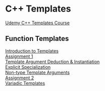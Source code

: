 # C++ Templates
[Udemy C++ Templates Course](https://www.udemy.com/course/beg-cpp-temp/)

## Function Templates
[Introduction to Templates](https://github.com/beef-erikson/CPlusPlusTemplates/blob/master/IntroToTemplates/IntroToTemplates.cpp)<br />
[Assignment 1](https://github.com/beef-erikson/CPlusPlusTemplates/blob/master/Assignment1/Assignment1.cpp)<br />
[Template Argument Deduction & Instantiation](https://github.com/beef-erikson/CPlusPlusTemplates/blob/master/ArgumentDeductionAndInstantiation/ArgumentDeductionAndInstantiation.cpp)<br />
[Explicit Specialization](https://github.com/beef-erikson/CPlusPlusTemplates/blob/master/ExplicitSpecialization/ExplicitSpecialization.cpp)<br />
[Non-type Template Arguments](https://github.com/beef-erikson/CPlusPlusTemplates/blob/master/NonTypeTemplateArguments/NonTypeTemplateArguments.cpp)<br />
[Assignment 2](https://github.com/beef-erikson/CPlusPlusTemplates/tree/master/Assignment2)<br />
[Variadic Templates](https://github.com/beef-erikson/CPlusPlusTemplates/blob/master/VariadicTemplates/VariadicTemplates.cpp)
